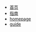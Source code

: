 <!-- docs/_sidebar.md -->

* [首页](zh-cn/)
* [指南](zh-cn/guide)
* [homepage](en-us/)
* [guide](en-us/guide)